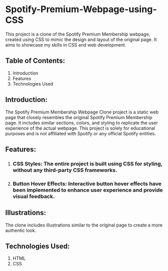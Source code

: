 # Spotify-Premium-Webpage-using-CSS

This project is a clone of the Spotify Premium Membership webpage, created using CSS to mimic the design and layout of the original page. It aims to showcase my skills in CSS and web development.

## Table of Contents:
1. Introduction
2. Features
3. Technologies Used

## Introduction:
The Spotify Premium Membership Webpage Clone project is a static web page that closely resembles the original Spotify Premium Membership page. It includes similar sections, colors, and styling to replicate the user experience of the actual webpage. This project is solely for educational purposes and is not affiliated with Spotify or any official Spotify entities.

## Features:

1. ### CSS Styles: The entire project is built using CSS for styling, without any third-party CSS frameworks.

2. ### Button Hover Effects: Interactive button hover effects have been implemented to enhance user experience and provide visual feedback.

## Illustrations: 
The clone includes illustrations similar to the original page to create a more authentic look.

## Technologies Used:
1. HTML
2. CSS
